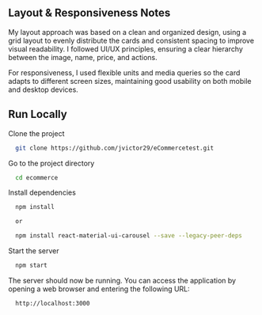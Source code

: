## Layout & Responsiveness Notes

My layout approach was based on a clean and organized design, using a grid layout to evenly distribute the cards and consistent spacing to improve visual readability. I followed UI/UX principles, ensuring a clear hierarchy between the image, name, price, and actions.  

For responsiveness, I used flexible units and media queries so the card adapts to different screen sizes, maintaining good usability on both mobile and desktop devices.



## Run Locally

Clone the project

```bash
  git clone https://github.com/jvictor29/eCommercetest.git
```

Go to the project directory

```bash
  cd ecommerce
```

Install dependencies

```bash
  npm install

  or 

  npm install react-material-ui-carousel --save --legacy-peer-deps
```

Start the server

```bash
  npm start
```

The server should now be running. You can access the application by opening a web browser and entering the following URL:

```bash
  http://localhost:3000
```
